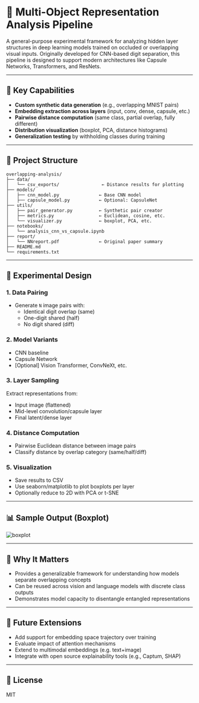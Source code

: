 # 🔬 Multi-Object Representation Analysis Pipeline

A general-purpose experimental framework for analyzing hidden layer structures in deep learning models trained on occluded or overlapping visual inputs. Originally developed for CNN-based digit separation, this pipeline is designed to support modern architectures like Capsule Networks, Transformers, and ResNets.

---

## 🧠 Key Capabilities

- **Custom synthetic data generation** (e.g., overlapping MNIST pairs)
- **Embedding extraction across layers** (input, conv, dense, capsule, etc.)
- **Pairwise distance computation** (same class, partial overlap, fully different)
- **Distribution visualization** (boxplot, PCA, distance histograms)
- **Generalization testing** by withholding classes during training

---

## 📁 Project Structure

```
overlapping-analysis/
├── data/
│   └── csv_exports/                ← Distance results for plotting
├── models/
│   ├── cnn_model.py               ← Base CNN model
│   ├── capsule_model.py           ← Optional: CapsuleNet
├── utils/
│   ├── pair_generator.py          ← Synthetic pair creator
│   ├── metrics.py                 ← Euclidean, cosine, etc.
│   └── visualizer.py              ← boxplot, PCA, etc.
├── notebooks/
│   └── analysis_cnn_vs_capsule.ipynb
├── report/
│   └── NNreport.pdf               ← Original paper summary
├── README.md
└── requirements.txt
```

---

## 🧪 Experimental Design

### 1. Data Pairing
- Generate `N` image pairs with:  
  - Identical digit overlap (same)  
  - One-digit shared (half)  
  - No digit shared (diff)

### 2. Model Variants
- CNN baseline
- Capsule Network
- [Optional] Vision Transformer, ConvNeXt, etc.

### 3. Layer Sampling
Extract representations from:
- Input image (flattened)
- Mid-level convolution/capsule layer
- Final latent/dense layer

### 4. Distance Computation
- Pairwise Euclidean distance between image pairs
- Classify distance by overlap category (same/half/diff)

### 5. Visualization
- Save results to CSV
- Use seaborn/matplotlib to plot boxplots per layer
- Optionally reduce to 2D with PCA or t-SNE

---

## 📊 Sample Output (Boxplot)

![boxplot](./report/figure5_boxplot_layers.png)

---

## 🧠 Why It Matters

- Provides a generalizable framework for understanding how models separate overlapping concepts
- Can be reused across vision and language models with discrete class outputs
- Demonstrates model capacity to disentangle entangled representations

---

## 🔄 Future Extensions

- Add support for embedding space trajectory over training
- Evaluate impact of attention mechanisms
- Extend to multimodal embeddings (e.g. text+image)
- Integrate with open source explainability tools (e.g., Captum, SHAP)

---

## 📜 License
MIT
